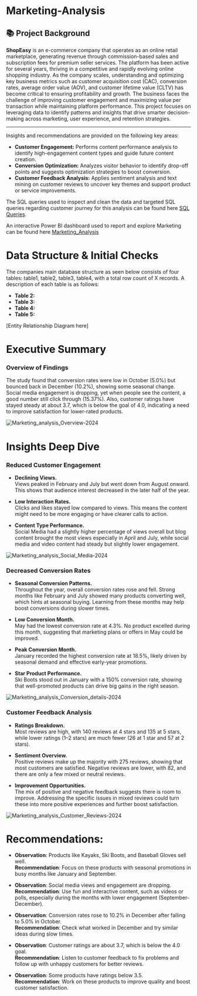 # Marketing-Analysis

## 📚 Project Background

**ShopEasy** is an e-commerce company that operates as an online retail marketplace, generating revenue through commission-based sales and subscription fees for premium seller services. The platform has been active for several years, thriving in a competitive and rapidly evolving online shopping industry. As the company scales, understanding and optimizing key business metrics such as customer acquisition cost (CAC), conversion rates, average order value (AOV), and customer lifetime value (CLTV) has become critical to ensuring profitability and growth. The business faces the challenge of improving customer engagement and maximizing value per transaction while maintaining platform performance. This project focuses on leveraging data to identify patterns and insights that drive smarter decision-making across marketing, user experience, and retention strategies.

---

Insights and recommendations are provided on the following key areas:

- **Customer Engagement:** Performs content performance analysis to identify high-engagement content types and guide future content creation.
- **Conversion Optimization:** Analyzes visitor behavior to identify drop-off points and suggests optimization strategies to boost conversion.
- **Customer Feedback Analysis:** Applies sentiment analysis and text mining on customer reviews to uncover key themes and support product or service improvements.

The SQL queries used to inspect and clean the data and targeted SQL queries regarding customer journey for this analysis can be found here [SQL Queries](https://github.com/Prathyusha-hub-M/Marketing-Analysis/tree/main/SQL%20queries).


An interactive Power BI dashboard used to report and explore Marketing can be found here [Marketing_Analysis](https://github.com/Prathyusha-hub-M/Marketing-Analysis/blob/main/Marketing_Analysis.pbix)



# Data Structure & Initial Checks

The companies main database structure as seen below consists of four tables: table1, table2, table3, table4, with a total row count of X records. A description of each table is as follows:
- **Table 2:**
- **Table 3:**
- **Table 4:**
- **Table 5:**

[Entity Relationship Diagram here]



# Executive Summary

### Overview of Findings

The study found that conversion rates were low in October (5.0%) but bounced back in December (10.2%), showing some seasonal change. Social media engagement is dropping, yet when people see the content, a good number still click through (15.37%). Also, customer ratings have stayed steady at about 3.7, which is below the goal of 4.0, indicating a need to improve satisfaction for lower-rated products.

![Marketing_analysis_Overview-2024](https://github.com/user-attachments/assets/79bd95ec-cae4-4856-9d17-3c7ffaa26ccb)






# Insights Deep Dive

### Reduced Customer Engagement

* **Declining Views.**  
  Views peaked in February and July but went down from August onward. This shows that audience interest decreased in the later half of the year.

* **Low Interaction Rates.**  
  Clicks and likes stayed low compared to views. This means the content might need to be more engaging or have clearer calls to action.

* **Content Type Performance.**  
  Social Media had a slightly higher percentage of views overall but blog content brought the most views especially in April and July, while social media and video content had steady but slightly lower engagement.
  
![Marketing_analysis_Social_Media-2024](https://github.com/user-attachments/assets/867b01b0-b417-4cd0-a90b-8b654767b352)


### Decreased Conversion Rates

* **Seasonal Conversion Patterns.**  
  Throughout the year, overall conversion rates rose and fell. Strong months like February and July showed many products converting well, which hints at seasonal buying. Learning from these months may help boost conversions during slower times.

* **Low Conversion Month.**  
  May had the lowest conversion rate at 4.3%. No product excelled during this month, suggesting that marketing plans or offers in May could be improved.

* **Peak Conversion Month.**  
  January recorded the highest conversion rate at 18.5%, likely driven by seasonal demand and effective early-year promotions.

* **Star Product Performance.**  
  Ski Boots stood out in January with a 150% conversion rate, showing that well-promoted products can drive big gains in the right season.

![Marketing_analysis_Conversion_details-2024](https://github.com/user-attachments/assets/8e16bf30-0742-4d8b-b3b0-b5646d59feac)



### Customer Feedback Analysis

* **Ratings Breakdown.**  
  Most reviews are high, with 140 reviews at 4 stars and 135 at 5 stars, while lower ratings (1–2 stars) are much fewer (26 at 1 star and 57 at 2 stars).

* **Sentiment Overview.**  
  Positive reviews make up the majority with 275 reviews, showing that most customers are satisfied. Negative reviews are lower, with 82, and there are only a few mixed or neutral reviews.

* **Improvement Opportunities.**  
  The mix of positive and negative feedback suggests there is room to improve. Addressing the specific issues in mixed reviews could turn these into more positive experiences and further boost satisfaction.

![Marketing_analysis_Customer_Reviews-2024](https://github.com/user-attachments/assets/a1a1505d-910a-4d1f-a162-4caa59530565)




# Recommendations:

* **Observation**: Products like Kayaks, Ski Boots, and Baseball Gloves sell well.  
  **Recommendation**: Focus on these products with seasonal promotions in busy months like January and September.

* **Observation**: Social media views and engagement are dropping.  
  **Recommendation**: Use fun and interactive content, such as videos or polls, especially during the months with lower engagement (September-December).

* **Observation**: Conversion rates rose to 10.2% in December after falling to 5.0% in October.  
  **Recommendation**: Check what worked in December and try similar ideas during slow times.

* **Observation**: Customer ratings are about 3.7, which is below the 4.0 goal.  
  **Recommendation**: Listen to customer feedback to fix problems and follow up with unhappy customers for better reviews.

* **Observation**: Some products have ratings below 3.5.  
  **Recommendation**: Work on these products to improve quality and boost customer satisfaction.
  



